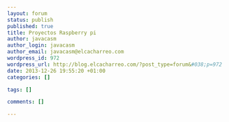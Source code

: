 ```yaml
--- 
layout: forum
status: publish
published: true
title: Proyectos Raspberry pi
author: javacasm
author_login: javacasm
author_email: javacasm@elcacharreo.com
wordpress_id: 972
wordpress_url: http://blog.elcacharreo.com/?post_type=forum&#038;p=972
date: 2013-12-26 19:55:20 +01:00
categories: []

tags: []

comments: []

---
```


